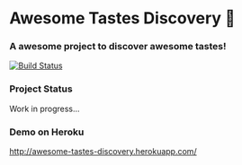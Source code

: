 # Awesome Tastes Discovery 💃
### A awesome project to discover awesome tastes!
[![Build Status](https://travis-ci.org/anakis/awesome-tastes-discovery.svg?branch=master)](https://travis-ci.org/anakis/awesome-tastes-discovery)
### Project Status
Work in progress...
### Demo on Heroku
http://awesome-tastes-discovery.herokuapp.com/
